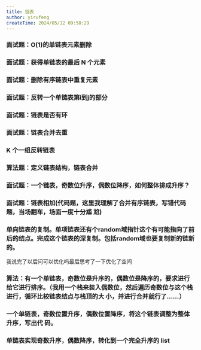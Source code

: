 ```yaml
---
title: 链表
author: yirufeng
createTime: 2024/05/12 09:58:29
---
```




### 面试题：O(1)的单链表元素删除

### 面试题：获得单链表的最后 N 个元素

### 面试题：删除有序链表中重复元素

### 面试题：反转一个单链表第i到j的部分

### 面试题：链表是否有环
### 面试题：链表合并去重

### K 个一组反转链表
### 算法题：定义链表结构，链表合并

### 面试题：一个链表，奇数位升序，偶数位降序，如何整体排成升序？

### 面试题：链表相加(代码题，这里我理解了合并有序链表，写错代码题，当场翻车，场面一度十分尴 尬)


### 单向链表的复制。单项链表还有个random域指针这个有可能指向了前后的结点。完成这个链表的深复制。包括random域也要复制新的链新的。
我说完了以后问可以优化吗最后思考了一下优化了空间

### 算法：有一个单链表，奇数位是升序的，偶数位是降序的，要求进行给它进行排序。（我用一个栈来装入偶数位，然后遍历奇数位与这个栈进行，循环比较链表结点与栈顶的大 小，并进行合并就行了……）

### 一个单链表，奇数位置升序，偶数位置降序，将这个链表调整为整体升序，写出代 码。


### 单链表实现奇数升序，偶数降序，转化到一个完全升序的 list

